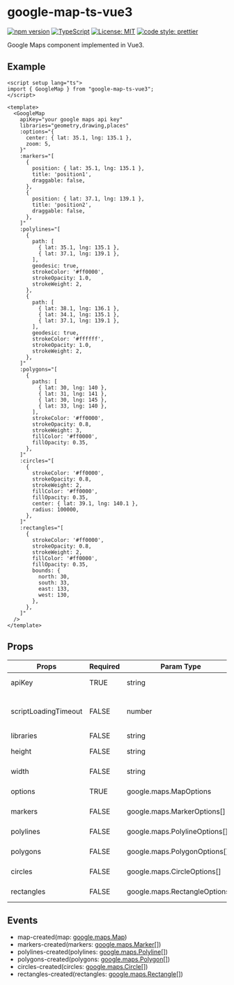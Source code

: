 # google-map-ts-vue3

[![npm version](https://badge.fury.io/js/google-map-ts-vue3.svg)](https://www.npmjs.com/package/google-map-ts-vue3) [![TypeScript](https://badges.frapsoft.com/typescript/code/typescript.svg?v=101)](https://github.com/ellerbrock/typescript-badges/) [![License: MIT](https://img.shields.io/badge/License-MIT-yellow.svg)](https://opensource.org/licenses/MIT) [![code style: prettier](https://img.shields.io/badge/code_style-prettier-ff69b4.svg)](https://github.com/prettier/prettier)

Google Maps component implemented in Vue3.

## Example

```vue
<script setup lang="ts">
import { GoogleMap } from "google-map-ts-vue3";
</script>

<template>
  <GoogleMap
    apiKey="your google maps api key"
    libraries="geometry,drawing,places"
    :options="{
      center: { lat: 35.1, lng: 135.1 },
      zoom: 5,
    }"
    :markers="[
      {
        position: { lat: 35.1, lng: 135.1 },
        title: 'position1',
        draggable: false,
      },
      {
        position: { lat: 37.1, lng: 139.1 },
        title: 'position2',
        draggable: false,
      },
    ]"
    :polylines="[
      {
        path: [
          { lat: 35.1, lng: 135.1 },
          { lat: 37.1, lng: 139.1 },
        ],
        geodesic: true,
        strokeColor: '#ff0000',
        strokeOpacity: 1.0,
        strokeWeight: 2,
      },
      {
        path: [
          { lat: 38.1, lng: 136.1 },
          { lat: 34.1, lng: 135.1 },
          { lat: 37.1, lng: 139.1 },
        ],
        geodesic: true,
        strokeColor: '#ffffff',
        strokeOpacity: 1.0,
        strokeWeight: 2,
      },
    ]"
    :polygons="[
      {
        paths: [
          { lat: 30, lng: 140 },
          { lat: 31, lng: 141 },
          { lat: 30, lng: 145 },
          { lat: 33, lng: 140 },
        ],
        strokeColor: '#ff0000',
        strokeOpacity: 0.8,
        strokeWeight: 3,
        fillColor: '#ff0000',
        fillOpacity: 0.35,
      },
    ]"
    :circles="[
      {
        strokeColor: '#ff0000',
        strokeOpacity: 0.8,
        strokeWeight: 2,
        fillColor: '#ff0000',
        fillOpacity: 0.35,
        center: { lat: 39.1, lng: 140.1 },
        radius: 100000,
      },
    ]"
    :rectangles="[
      {
        strokeColor: '#ff0000',
        strokeOpacity: 0.8,
        strokeWeight: 2,
        fillColor: '#ff0000',
        fillOpacity: 0.35,
        bounds: {
          north: 30,
          south: 33,
          east: 133,
          west: 130,
        },
      },
    ]"
  />
</template>
```

## Props

| Props                | Required | Param Type                     | Default value             | Description                                                                                                               |
|----------------------|----------|--------------------------------|---------------------------|---------------------------------------------------------------------------------------------------------------------------|
| apiKey               | TRUE     | string                         |                           | [Google Maps  API Key](https://developers.google.com/maps/documentation/javascript/get-api-key)                           |
| scriptLoadingTimeout | FALSE    | number                         | 5000                      | Timeout for loading the Google Map script                                                                                 |
| libraries            | FALSE    | string                         | "geometry,drawing,places" | [Libraries to load](https://developers.google.com/maps/documentation/javascript/libraries)                                |
| height               | FALSE    | string                         | "500px"                   | The height of Google Maps                                                                                                 |
| width                | FALSE    | string                         | "500px"                   | The width of Google Maps                                                                                                  |
| options              | TRUE     | google.maps.MapOptions         |                           | [MapOptions object](https://developers.google.com/maps/documentation/javascript/reference/map#MapOptions)                 |
| markers              | FALSE    | google.maps.MarkerOptions[]    | []                        | [MarkerOptions object](https://developers.google.com/maps/documentation/javascript/reference/marker#MarkerOptions)        |
| polylines            | FALSE    | google.maps.PolylineOptions[]  | []                        | [PolylineOptions object](https://developers.google.com/maps/documentation/javascript/reference/polygon#PolylineOptions)   |
| polygons             | FALSE    | google.maps.PolygonOptions[]   | []                        | [PolygonOptions object](https://developers.google.com/maps/documentation/javascript/reference/polygon#PolygonOptions)     |
| circles              | FALSE    | google.maps.CircleOptions[]    | []                        | [CircleOptions object](https://developers.google.com/maps/documentation/javascript/reference/polygon#CircleOptions)       |
| rectangles           | FALSE    | google.maps.RectangleOptions[] | []                        | [RectangleOptions object](https://developers.google.com/maps/documentation/javascript/reference/polygon#RectangleOptions) |

## Events

- map-created(map: [google.maps.Map](https://developers.google.com/maps/documentation/javascript/reference/map#Map))
- markers-created(markers: [google.maps.Marker[]](https://developers.google.com/maps/documentation/javascript/reference/marker#Marker))
- polylines-created(polylines: [google.maps.Polyline[]](https://developers.google.com/maps/documentation/javascript/reference/polygon#Polyline))
- polygons-created(polygons: [google.maps.Polygon[]](https://developers.google.com/maps/documentation/javascript/reference/polygon#Polygon))
- circles-created(circles: [google.maps.Circle[]](https://developers.google.com/maps/documentation/javascript/reference/polygon#Circle))
- rectangles-created(rectangles: [google.maps.Rectangle[]](https://developers.google.com/maps/documentation/javascript/reference/polygon#Rectangle))
